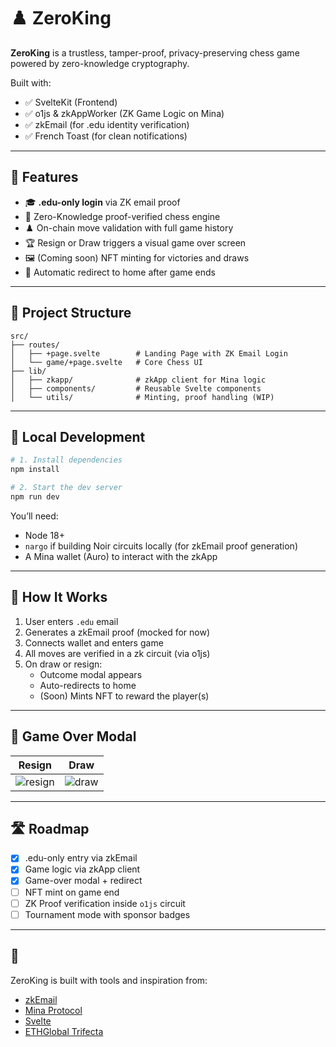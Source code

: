 # ♟️ ZeroKing

**ZeroKing** is a trustless, tamper-proof, privacy-preserving chess game powered by zero-knowledge cryptography.

Built with:
- ✅ SvelteKit (Frontend)
- ✅ o1js & zkAppWorker (ZK Game Logic on Mina)
- ✅ zkEmail (for .edu identity verification)
- ✅ French Toast (for clean notifications)

---

## 🚀 Features

- 🎓 **.edu-only login** via ZK email proof
- 🔐 Zero-Knowledge proof-verified chess engine
- ♟️ On-chain move validation with full game history
- 🏆 Resign or Draw triggers a visual game over screen
- 🖼️ (Coming soon) NFT minting for victories and draws
- 🔁 Automatic redirect to home after game ends

---

## 🧱 Project Structure

```
src/
├── routes/
│   ├── +page.svelte        # Landing Page with ZK Email Login
│   └── game/+page.svelte   # Core Chess UI
├── lib/
│   ├── zkapp/              # zkApp client for Mina logic
│   ├── components/         # Reusable Svelte components
│   └── utils/              # Minting, proof handling (WIP)
```

---

## 🧪 Local Development

```bash
# 1. Install dependencies
npm install

# 2. Start the dev server
npm run dev
```

You’ll need:
- Node 18+
- `nargo` if building Noir circuits locally (for zkEmail proof generation)
- A Mina wallet (Auro) to interact with the zkApp

---

## 🧠 How It Works

1. User enters `.edu` email
2. Generates a zkEmail proof (mocked for now)
3. Connects wallet and enters game
4. All moves are verified in a zk circuit (via o1js)
5. On draw or resign:
   - Outcome modal appears
   - Auto-redirects to home
   - (Soon) Mints NFT to reward the player(s)

---

## 📸 Game Over Modal

| Resign                            | Draw                              |
|----------------------------------|-----------------------------------|
| ![resign](https://i.imgur.com/fXzT4eo.jpg) | ![draw](https://i.imgur.com/TrAArbn.jpg) |

---

## 🛣️ Roadmap

- [x] .edu-only entry via zkEmail
- [x] Game logic via zkApp client
- [x] Game-over modal + redirect
- [ ] NFT mint on game end
- [ ] ZK Proof verification inside `o1js` circuit
- [ ] Tournament mode with sponsor badges

---

## 🤝 

ZeroKing is built with tools and inspiration from:
- [zkEmail](https://github.com/zkemail/zkemail)
- [Mina Protocol](https://minaprotocol.com)
- [Svelte](https://svelte.dev)
- [ETHGlobal Trifecta](https://ethglobal.com/events/trifecta)
